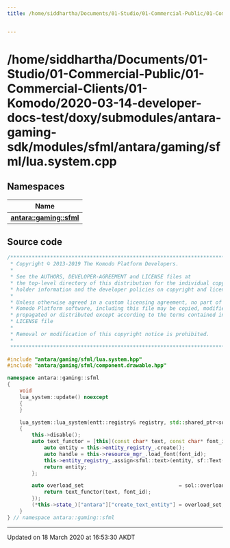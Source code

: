 ```yaml
---
title: /home/siddhartha/Documents/01-Studio/01-Commercial-Public/01-Commercial-Clients/01-Komodo/2020-03-14-developer-docs-test/doxy/submodules/antara-gaming-sdk/modules/sfml/antara/gaming/sfml/lua.system.cpp


---
```


# /home/siddhartha/Documents/01-Studio/01-Commercial-Public/01-Commercial-Clients/01-Komodo/2020-03-14-developer-docs-test/doxy/submodules/antara-gaming-sdk/modules/sfml/antara/gaming/sfml/lua.system.cpp







## Namespaces

| Name           |
| -------------- |
| **[antara::gaming::sfml](Namespaces/namespaceantara_1_1gaming_1_1sfml.md)**  |














## Source code

```cpp
/******************************************************************************
 * Copyright © 2013-2019 The Komodo Platform Developers.                      *
 *                                                                            *
 * See the AUTHORS, DEVELOPER-AGREEMENT and LICENSE files at                  *
 * the top-level directory of this distribution for the individual copyright  *
 * holder information and the developer policies on copyright and licensing.  *
 *                                                                            *
 * Unless otherwise agreed in a custom licensing agreement, no part of the    *
 * Komodo Platform software, including this file may be copied, modified,     *
 * propagated or distributed except according to the terms contained in the   *
 * LICENSE file                                                               *
 *                                                                            *
 * Removal or modification of this copyright notice is prohibited.            *
 *                                                                            *
 ******************************************************************************/

#include "antara/gaming/sfml/lua.system.hpp"
#include "antara/gaming/sfml/component.drawable.hpp"

namespace antara::gaming::sfml
{
    void
    lua_system::update() noexcept
    {
    }

    lua_system::lua_system(entt::registry& registry, std::shared_ptr<sol::state> state) noexcept : system(registry), state_(state)
    {
        this->disable();
        auto text_functor = [this](const char* text, const char* font_id, unsigned int size = 30) {
            auto entity = this->entity_registry_.create();
            auto handle = this->resource_mgr_.load_font(font_id);
            this->entity_registry_.assign<sfml::text>(entity, sf::Text(text, handle.get(), size));
            return entity;
        };

        auto overload_set                               = sol::overload(text_functor, [&text_functor](const char* text, const char* font_id) {
            return text_functor(text, font_id);
        });
        (*this->state_)["antara"]["create_text_entity"] = overload_set;
    }
} // namespace antara::gaming::sfml
```


-------------------------------

Updated on 18 March 2020 at 16:53:30 AKDT
